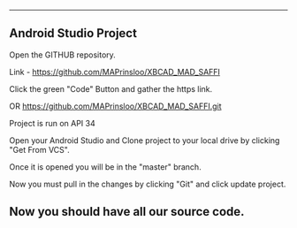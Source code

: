 ----------------------------------------------------------------------
Android Studio Project 
---------------------------------------------------------------------
Open the GITHUB repository. 

Link - https://github.com/MAPrinsloo/XBCAD_MAD_SAFFI

Click the green "Code" Button and gather the https link.

OR https://github.com/MAPrinsloo/XBCAD_MAD_SAFFI.git

Project is run on API 34

Open your Android Studio and Clone project to your local drive by clicking "Get From VCS".

Once it is opened you will be in the "master" branch. 

Now you must pull in the changes by clicking "Git" and click update project.

Now you should have all our source code.
------------------------------------------------------------------------------------------- 
